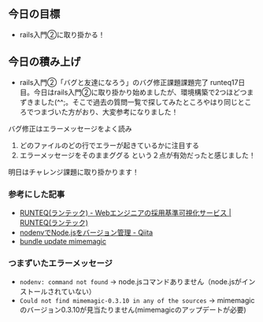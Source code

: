 ## 今日の目標
- rails入門②に取り掛かる！

## 今日の積み上げ
- rails入門②「バグと友達になろう」のバグ修正課題課題完了
runteq17日目。今日はrails入門②に取り掛かり始めましたが、環境構築で2つほどつまずきました(^^;。そこで過去の質問一覧で探してみたところやはり同じところでつまづいた方がおり、大変参考になりました！

バグ修正はエラーメッセージをよく読み
1. どのファイルのどの行でエラーが起きているかに注目する
2. エラーメッセージをそのままググる
という２点が有効だったと感じました！

明日はチャレンジ課題に取り掛かります！

### 参考にした記事
- [RUNTEQ\(ランテック\) \- Webエンジニアの採用基準可視化サービス \| RUNTEQ\(ランテック\)](https://runteq.jp/v2/questions/2516)
- [nodenvでNode\.jsをバージョン管理 \- Qiita](https://qiita.com/satoyan419/items/fbd739f98f379d46f017)
- [bundle update mimemagic](https://hackmd.io/@mametter/mimemagic-info-ja)

### つまずいたエラーメッセージ
- `nodenv: command not found` → node.jsコマンドありません（node.jsがインストールされていない）
- `Could not find mimemagic-0.3.10 in any of the sources` → mimemagicのバージョン0.3.10が見当たりません(mimemagicのアップデートが必要)